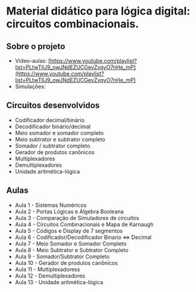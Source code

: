 # Material didático para lógica digital: circuitos combinacionais.

## Sobre o projeto
* Video-aulas: [https://www.youtube.com/playlist?list=PLtwTlIJ9_owJNdEZUCGevZvqyO7nHe_mP](https://www.youtube.com/playlist?list=PLtwTlIJ9_owJNdEZUCGevZvqyO7nHe_mP)
* Simulações: 

## Circuitos desenvolvidos
* Codificador decimal/binário
* Decodificador binário/decimal
* Meio somador e somador completo
* Meio subtrator e subtrator completo
* Somador / subtrator completo
* Gerador de produtos canônicos
* Multiplexadores
* Demultiplexadores
* Unidade aritmética-lógica

## Aulas
* Aula 1 - Sistemas Numéricos
* Aula 2 - Portas Lógicas e Álgebra Booleana
* Aula 3 - Comparação de Simuladores de circuitos
* Aula 4 - Circuitos Combinacionais e Mapa de Karnaugh
* Aula 5 - Códigos e Display de 7 segmentos
* Aula 6 - Codificador/Decodificador Binario ⇔ Decimal
* Aula 7 - Meio Somador e Somador Completo
* Aula 8 - Meio Subtrator e Subtrator Completo
* Aula 9 - Somador/Subtrator Completo
* Aula 10 - Gerador de produtos canônicos
* Aula 11 - Multiplexadoress
* Aula 12 - Demultiplexadores
* Aula 13 - Unidade aritmética-lógica
